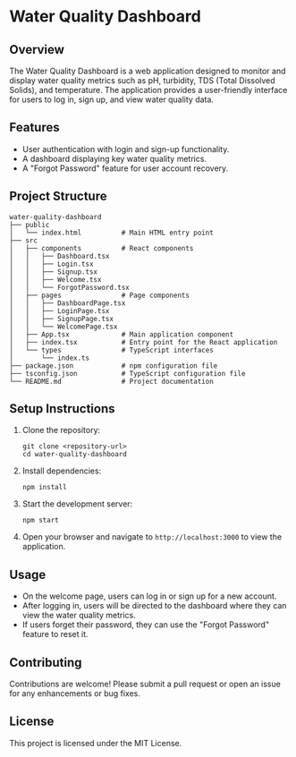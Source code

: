 # Water Quality Dashboard

## Overview
The Water Quality Dashboard is a web application designed to monitor and display water quality metrics such as pH, turbidity, TDS (Total Dissolved Solids), and temperature. The application provides a user-friendly interface for users to log in, sign up, and view water quality data.

## Features
- User authentication with login and sign-up functionality.
- A dashboard displaying key water quality metrics.
- A "Forgot Password" feature for user account recovery.

## Project Structure
```
water-quality-dashboard
├── public
│   └── index.html          # Main HTML entry point
├── src
│   ├── components          # React components
│   │   ├── Dashboard.tsx
│   │   ├── Login.tsx
│   │   ├── Signup.tsx
│   │   ├── Welcome.tsx
│   │   └── ForgotPassword.tsx
│   ├── pages               # Page components
│   │   ├── DashboardPage.tsx
│   │   ├── LoginPage.tsx
│   │   ├── SignupPage.tsx
│   │   └── WelcomePage.tsx
│   ├── App.tsx             # Main application component
│   ├── index.tsx           # Entry point for the React application
│   └── types               # TypeScript interfaces
│       └── index.ts
├── package.json            # npm configuration file
├── tsconfig.json           # TypeScript configuration file
└── README.md               # Project documentation
```

## Setup Instructions
1. Clone the repository:
   ```
   git clone <repository-url>
   cd water-quality-dashboard
   ```

2. Install dependencies:
   ```
   npm install
   ```

3. Start the development server:
   ```
   npm start
   ```

4. Open your browser and navigate to `http://localhost:3000` to view the application.

## Usage
- On the welcome page, users can log in or sign up for a new account.
- After logging in, users will be directed to the dashboard where they can view the water quality metrics.
- If users forget their password, they can use the "Forgot Password" feature to reset it.

## Contributing
Contributions are welcome! Please submit a pull request or open an issue for any enhancements or bug fixes.

## License
This project is licensed under the MIT License.